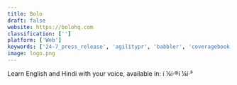 ```yaml
---
title: Bolo
draft: false 
website: https://bolohq.com
classification: ['']
platform: ['Web']
keywords: ['24-7_press_release', 'agilitypr', 'babbler', 'coveragebook', 'free_press_release', 'justreachout', 'muck_rack', 'mynewsdesk', 'onair', 'pr_stack', 'pr.co', 'prgloo', 'pinggo', 'pressat', 'prowly_pr_software', 'subtly', 'supernewsroom', 'trendkite']
image: logo.png
---
```

Learn English and Hindi with your voice, available in: í ¼í·®í ¼í·³